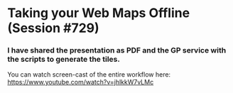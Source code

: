 # Taking your Web Maps Offline (Session #729)

### I have shared the presentation as PDF and the GP service with the scripts to generate the tiles.

You can watch screen-cast of the entire workflow here: https://www.youtube.com/watch?v=jhlkkW7vLMc